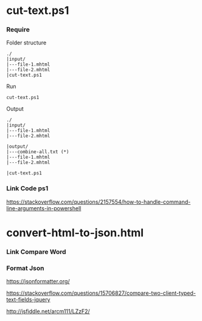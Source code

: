 # cut-text.ps1

### Require
Folder structure
```
./
|input/
|---file-1.mhtml
|---file-2.mhtml
|cut-text.ps1

```

Run
```
cut-text.ps1
```

Output
```
./
|input/
|---file-1.mhtml
|---file-2.mhtml

|output/
|---combine-all.txt (*)
|---file-1.mhtml
|---file-2.mhtml

|cut-text.ps1
```

### Link Code ps1
https://stackoverflow.com/questions/2157554/how-to-handle-command-line-arguments-in-powershell


# convert-html-to-json.html
### Link Compare Word

### Format Json
https://jsonformatter.org/

https://stackoverflow.com/questions/15706827/compare-two-client-typed-text-fields-jquery

http://jsfiddle.net/arcm111/LZzF2/

